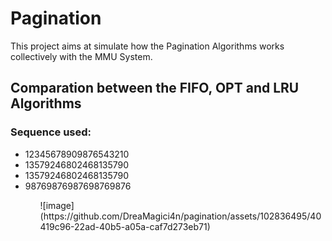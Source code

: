 <h1>Pagination</h1>

<p>This project aims at simulate how the Pagination Algorithms works collectively with the MMU System.</p>


<h2>Comparation between the FIFO, OPT and LRU Algorithms</h2>

<h3>Sequence used:</h3>
<ul>
  <li>12345678909876543210</li>
  <li>13579246802468135790</li>
  <li>13579246802468135790</li>
  <li>98769876987698769876</li>
<ul>
<div></div>
![image](https://github.com/DreaMagici4n/pagination/assets/102836495/40419c96-22ad-40b5-a05a-caf7d273eb71)
